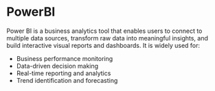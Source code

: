 # PowerBI
Power BI is a business analytics tool that enables users to connect to multiple data sources, transform raw data into meaningful insights, and build interactive visual reports and dashboards. It is widely used for:
- Business performance monitoring
- Data-driven decision making
- Real-time reporting and analytics
- Trend identification and forecasting

